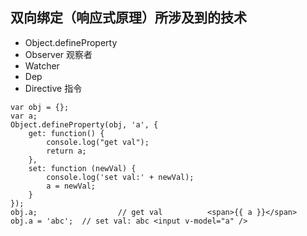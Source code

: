 ## 双向绑定（响应式原理）所涉及到的技术

- Object.defineProperty
- Observer 观察者
- Watcher
- Dep
- Directive 指令

```
var obj = {};
var a;
Object.defineProperty(obj, 'a', {
	get: function() {
		console.log("get val");
		return a;
	},
	set: function (newVal) {
		console.log('set val:' + newVal);
		a = newVal;
	}
});
obj.a; 					// get val 			<span>{{ a }}</span>
obj.a = 'abc';	// set val: abc	<input v-model="a" />
```

